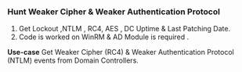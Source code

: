 ### Hunt Weaker Cipher & Weaker Authentication Protocol
1. Get Lockout ,NTLM , RC4, AES , DC Uptime & Last Patching Date.
2. Code is worked on WinRM & AD Module is required .

**Use-case**
Get Weaker Cipher (RC4) & Weaker Authentication Protocol (NTLM) events from Domain Controllers.  



